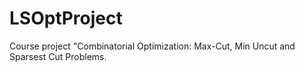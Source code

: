 # LSOptProject
Course project "Combinatorial Optimization: Max-Cut, Min Uncut and Sparsest Cut Problems.
